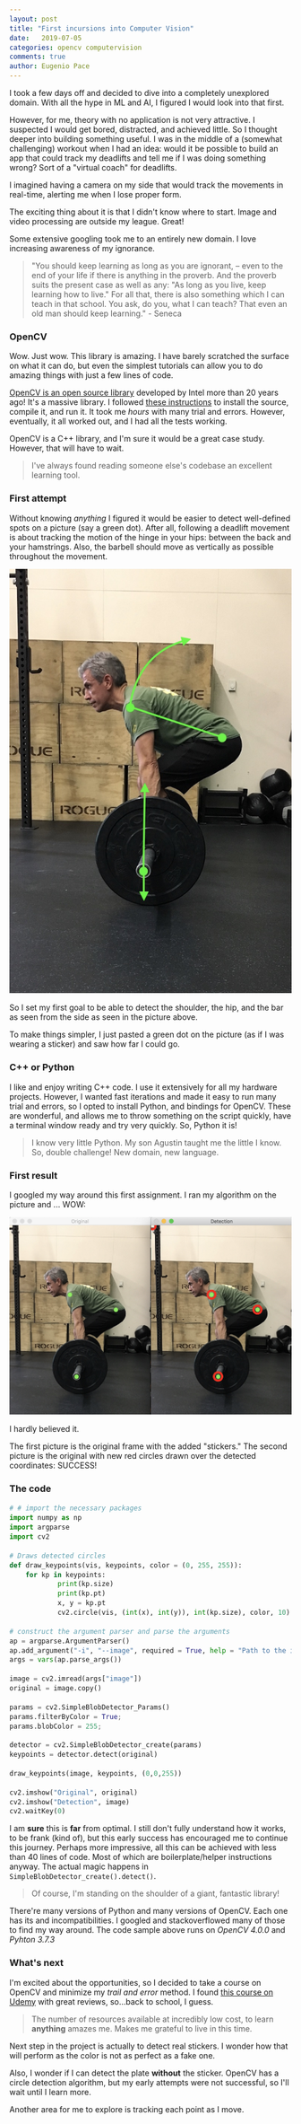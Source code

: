 ```yaml
---
layout: post
title: "First incursions into Computer Vision"
date:   2019-07-05
categories: opencv computervision
comments: true
author: Eugenio Pace
---
```


I took a few days off and decided to dive into a completely unexplored domain. With all the hype in ML and AI, I figured I would look into that first. 

However, for me, theory with no application is not very attractive. I suspected I would get bored, distracted, and achieved little. So I thought deeper into building something useful. I was in the middle of a (somewhat challenging) workout when I had an idea: would it be possible to build an app that could track my deadlifts and tell me if I was doing something wrong? Sort of a "virtual coach" for deadlifts.

I imagined having a camera on my side that would track the movements in real-time, alerting me when I lose proper form. 

The exciting thing about it is that I didn't know where to start. Image and video processing are outside my league. Great!

Some extensive googling took me to an entirely new domain. I love increasing awareness of my ignorance.

> "You should keep learning as long as you are ignorant, – even to the end of your life if there is anything in the proverb. And the proverb suits the present case as well as any: "As long as you live, keep learning how to live." For all that, there is also something which I can teach in that school. You ask, do you, what I can teach? That even an old man should keep learning." - Seneca


### OpenCV

Wow. Just wow. This library is amazing. I have barely scratched the surface on what it can do, but even the simplest tutorials can allow you to do amazing things with just a few lines of code.

[OpenCV is an open source library](https://opencv.org) developed by Intel more than 20 years ago! It's a massive library. I followed [these instructions]() to install the source, compile it, and run it. It took me _hours_ with many trial and errors. However, eventually, it all worked out, and I had all the tests working.

OpenCV is a C++  library, and I'm sure it would be a great case study. However, that will have to wait.

> I've always found reading someone else's codebase an excellent learning tool. 

### First attempt

Without knowing _anything_ I figured it would be easier to detect well-defined spots on a picture (say a green dot). After all, following a deadlift movement is about tracking the motion of the hinge in your hips: between the back and your hamstrings. Also, the barbell should move as vertically as possible throughout the movement.

![](/media/1a.jpg)

So I set my first goal to be able to detect the shoulder, the hip, and the bar as seen from the side as seen in the picture above.

To make things simpler, I just pasted a green dot on the picture (as if I was wearing a sticker) and saw how far I could go.

### C++ or Python

I like and enjoy writing C++ code. I use it extensively for all my hardware projects. However, I wanted fast iterations and made it easy to run many trial and errors, so I opted to install Python, and bindings for OpenCV. These are wonderful, and allows me to throw something on the script quickly, have a terminal window ready and try very quickly. So, Python it is!

> I know very little Python. My son Agustin taught me the little I know. So, double challenge! New domain, new language.

### First result

I googled my way around this first assignment. I ran my algorithm on the picture and ... WOW:

![](/media/dl-blob-detection.png) 

I hardly believed it.

The first picture is the original frame with the added "stickers." The second picture is the original with new red circles drawn over the detected coordinates: SUCCESS!

### The code

```py
# # import the necessary packages
import numpy as np
import argparse
import cv2

# Draws detected circles
def draw_keypoints(vis, keypoints, color = (0, 255, 255)):
    for kp in keypoints:
            print(kp.size)
            print(kp.pt)
            x, y = kp.pt
            cv2.circle(vis, (int(x), int(y)), int(kp.size), color, 10)

# construct the argument parser and parse the arguments
ap = argparse.ArgumentParser()
ap.add_argument("-i", "--image", required = True, help = "Path to the image")
args = vars(ap.parse_args())

image = cv2.imread(args["image"])
original = image.copy()

params = cv2.SimpleBlobDetector_Params()
params.filterByColor = True;
params.blobColor = 255;

detector = cv2.SimpleBlobDetector_create(params)
keypoints = detector.detect(original)

draw_keypoints(image, keypoints, (0,0,255))

cv2.imshow("Original", original)
cv2.imshow("Detection", image)
cv2.waitKey(0)
```

I am **sure** this is **far** from optimal. I still don't fully understand how it works, to be frank (kind of), but this early success has encouraged me to continue this journey. Perhaps more impressive, all this can be achieved with less than 40 lines of code. Most of which are boilerplate/helper instructions anyway. The actual magic happens in `SimpleBlobDetector_create().detect()`. 

> Of course, I'm standing on the shoulder of a giant, fantastic library!

There're many versions of Python and many versions of OpenCV. Each one has its and incompatibilities. I googled and stackoverflowed many of those to find my way around. The code sample above runs on *OpenCV 4.0.0* and *Pyhton 3.7.3*

### What's next

I'm excited about the opportunities, so I decided to take a course on OpenCV and minimize my _trail and error_ method. I found [this course on Udemy](https://www.udemy.com/python-for-computer-vision-with-opencv-and-deep-learning) with great reviews, so...back to school, I guess.

> The number of resources available at incredibly low cost, to learn **anything** amazes me. Makes me grateful to live in this time. 

Next step in the project is actually to detect real stickers. I wonder how that will perform as the color is not as perfect as a fake one.

Also, I wonder if I can detect the plate **without** the sticker. OpenCV has a circle detection algorithm, but my early attempts were not successful, so I'll wait until I learn more.

Another area for me to explore is tracking each point as I move. 